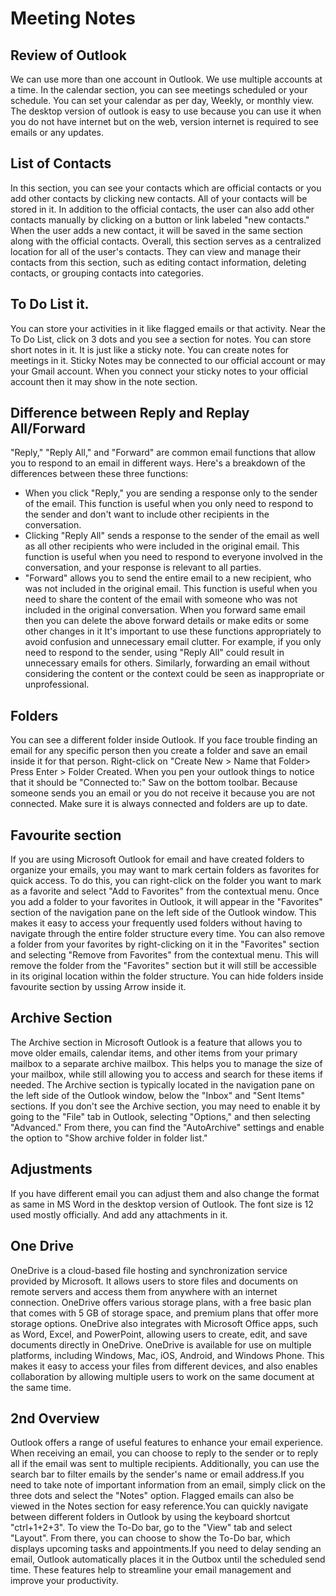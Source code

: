 # Meeting Notes
## Review of Outlook
We can use more than one account in Outlook. We use multiple accounts at a time. In the calendar section, you can see meetings scheduled or your schedule. You can set your calendar as per day, Weekly, or monthly view. The desktop version of outlook is easy to use because you can use it when you do not have internet but on the web, version internet is required to see emails or any updates.  
## List of Contacts 
In this section, you can see your contacts which are official contacts or you add other contacts by clicking new contacts. All of your contacts will be stored in it.
In addition to the official contacts, the user can also add other contacts manually by clicking on a button or link labeled "new contacts." When the user adds a new contact, it will be saved in the same section along with the official contacts. Overall, this section serves as a centralized location for all of the user's contacts. They can view and manage their contacts from this section, such as editing contact information, deleting contacts, or grouping contacts into categories.
## To Do List it. 
You can store your activities in it like flagged emails or that activity. 
Near the To Do List, click on 3 dots and you see a section for notes. You can store short notes in it. It is just like a sticky note. You can create notes for meetings in it. Sticky Notes may be connected to our official account or may your Gmail account. When you connect your sticky notes to your official account then it may show in the note section.  
## Difference between Reply and Replay All/Forward
"Reply," "Reply All," and "Forward" are common email functions that allow you to respond to an email in different ways. Here's a breakdown of the differences between these three functions:
- When you click "Reply," you are sending a response only to the sender of the email. This function is useful when you only need to respond to the sender and don't want to include other recipients in the conversation.
- Clicking "Reply All" sends a response to the sender of the email as well as all other recipients who were included in the original email. This function is useful when you need to respond to everyone involved in the conversation, and your response is relevant to all parties.
- "Forward" allows you to send the entire email to a new recipient, who was not included in the original email. This function is useful when you need to share the content of the email with someone who was not included in the original conversation. When you forward same email then you can delete the above forward details or make edits or some other changes in it
It's important to use these functions appropriately to avoid confusion and unnecessary email clutter. For example, if you only need to respond to the sender, using "Reply All" could result in unnecessary emails for others. Similarly, forwarding an email without considering the content or the context could be seen as inappropriate or unprofessional.
## Folders
You can see a different folder inside Outlook. If you face trouble finding an email for any specific person then you create a folder and save an email inside it for that person. Right-click on "Create New > Name that Folder> Press Enter > Folder Created. 
When you pen your outlook things to notice that it should be "Connected to:" Saw on the bottom toolbar. Because someone sends you an email or you do not receive it because you are not connected. Make sure it is always connected and folders are up to date.  
## Favourite section
If you are using Microsoft Outlook for email and have created folders to organize your emails, you may want to mark certain folders as favorites for quick access. To do this, you can right-click on the folder you want to mark as a favorite and select "Add to Favorites" from the contextual menu. Once you add a folder to your favorites in Outlook, it will appear in the "Favorites" section of the navigation pane on the left side of the Outlook window. This makes it easy to access your frequently used folders without having to navigate through the entire folder structure every time. You can also remove a folder from your favorites by right-clicking on it in the "Favorites" section and selecting "Remove from Favorites" from the contextual menu. This will remove the folder from the "Favorites" section but it will still be accessible in its original location within the folder structure.
You can hide folders inside favourite section by ussing Arrow inside it. 
## Archive Section
The Archive section in Microsoft Outlook is a feature that allows you to move older emails, calendar items, and other items from your primary mailbox to a separate archive mailbox. This helps you to manage the size of your mailbox, while still allowing you to access and search for these items if needed. The Archive section is typically located in the navigation pane on the left side of the Outlook window, below the "Inbox" and "Sent Items" sections. If you don't see the Archive section, you may need to enable it by going to the "File" tab in Outlook, selecting "Options," and then selecting "Advanced." From there, you can find the "AutoArchive" settings and enable the option to "Show archive folder in folder list."
## Adjustments 
If you have different email you can adjust them and also change the format as same in MS Word in the desktop version of Outlook. The font size is 12 used mostly officially. And add any attachments in it. 
## One Drive
OneDrive is a cloud-based file hosting and synchronization service provided by Microsoft. It allows users to store files and documents on remote servers and access them from anywhere with an internet connection. OneDrive offers various storage plans, with a free basic plan that comes with 5 GB of storage space, and premium plans that offer more storage options. OneDrive also integrates with Microsoft Office apps, such as Word, Excel, and PowerPoint, allowing users to create, edit, and save documents directly in OneDrive.
OneDrive is available for use on multiple platforms, including Windows, Mac, iOS, Android, and Windows Phone. This makes it easy to access your files from different devices, and also enables collaboration by allowing multiple users to work on the same document at the same time.
## 2nd Overview 
Outlook offers a range of useful features to enhance your email experience. When receiving an email, you can choose to reply to the sender or to reply all if the email was sent to multiple recipients. Additionally, you can use the search bar to filter emails by the sender's name or email address.If you need to take note of important information from an email, simply click on the three dots and select the "Notes" option. Flagged emails can also be viewed in the Notes section for easy reference.You can quickly navigate between different folders in Outlook by using the keyboard shortcut "ctrl+1+2+3". To view the To-Do bar, go to the "View" tab and select "Layout". From there, you can choose to show the To-Do bar, which displays upcoming tasks and appointments.If you need to delay sending an email, Outlook automatically places it in the Outbox until the scheduled send time. These features help to streamline your email management and improve your productivity.
